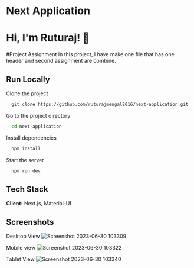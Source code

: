 # Next Application

# Hi, I'm Ruturaj! 👋

#Project Assignment
In this project, I have make one file that has one header and second assignment are combine.

## Run Locally

Clone the project

```bash
  git clone https://github.com/ruturajmengal2016/next-application.git
```

Go to the project directory

```bash
  cd next-application
```

Install dependencies

```bash
  npm install
```

Start the server

```bash
  npm run dev
```

## Tech Stack

**Client:** Next.js, Material-UI


## Screenshots

Desktop View
![Screenshot 2023-06-30 103309](https://github.com/ruturajmengal2016/next-application/assets/114099113/0d245ef2-b240-42ae-bf0c-6138cd4a8df9)

Mobile view
![Screenshot 2023-06-30 103322](https://github.com/ruturajmengal2016/next-application/assets/114099113/b43fc6cf-fe88-47d0-9355-b6a7597f1caa)


Tablet View
![Screenshot 2023-06-30 103340](https://github.com/ruturajmengal2016/next-application/assets/114099113/4fd15516-a91b-46d8-93d9-46a3c22aa119)


